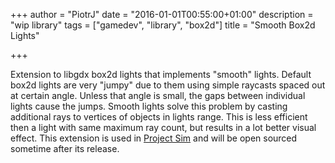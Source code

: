 +++
author = "PiotrJ"
date = "2016-01-01T00:55:00+01:00"
description = "wip library"
tags = ["gamedev", "library", "box2d"]
title = "Smooth Box2d Lights"

+++

Extension to libgdx box2d lights that implements "smooth" lights. Default box2d lights are very "jumpy" due to them using simple raycasts spaced out at certain angle. 
Unless that angle is small, the gaps between individual lights cause the jumps. Smooth lights solve this problem by casting additional rays to vertices of objects in lights range.
This is less efficient then a light with same maximum ray count, but results in a lot better visual effect. 
This extension is used in [Project Sim](/projects/project-sim) and will be open sourced sometime after its release.